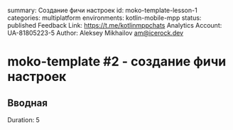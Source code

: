 summary: Создание фичи настроек
id: moko-template-lesson-1
categories: multiplatform
environments: kotlin-mobile-mpp
status: published
Feedback Link: https://t.me/kotlinmppchats
Analytics Account: UA-81805223-5
Author: Aleksey Mikhailov <am@icerock.dev>

# moko-template #2 - создание фичи настроек
## Вводная
Duration: 5